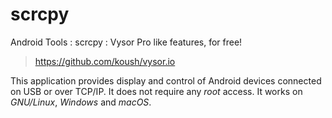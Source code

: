 

# scrcpy

Android Tools : scrcpy : Vysor Pro like features, for free!
> https://github.com/koush/vysor.io

This application provides display and control of Android devices connected on USB or over TCP/IP. It does not require any _root_ access. It works on _GNU/Linux_, _Windows_ and _macOS_.
> 


<!--stackedit_data:
eyJoaXN0b3J5IjpbMTY1NTg0OTM4NF19
-->